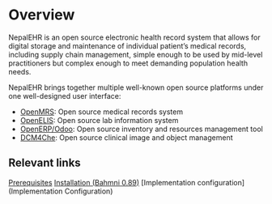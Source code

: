 # Overview
NepalEHR is an open source electronic health record system that allows for digital storage and maintenance of individual patient’s medical records, including supply chain management, simple enough to be used by mid-level practitioners but complex enough to meet demanding population health needs.

NepalEHR brings together multiple well-known open source platforms under one well-designed user interface:
* [OpenMRS](http://openmrs.org/): Open source medical records system
* [OpenELIS](http://openelis.org/): Open source lab information system
* [OpenERP/Odoo](http://odoo.com): Open source inventory and resources management tool
* [DCM4Che](/http://www.dcm4che.org/): Open source clinical image and object management

## Relevant links
[Prerequisites](Prerequisites) 
[Installation (Bahmni 0.89)](Installation (Bahmni 0.89))
[Implementation configuration](Implementation Configuration)